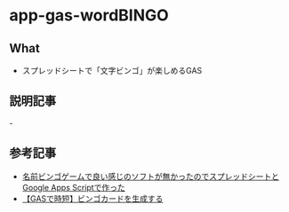 # app-gas-wordBINGO
## What
- スプレッドシートで「文字ビンゴ」が楽しめるGAS
## 説明記事
-[]()
## 参考記事
- [名前ビンゴゲームで良い感じのソフトが無かったのでスプレッドシートとGoogle Apps Scriptで作った](https://qiita.com/ikumi_okura/items/56e7d93d50fc1e12d979)
- [【GASで時短】ビンゴカードを生成する](https://myfunc.jp/items/00028/index.html)
